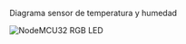 Diagrama sensor de temperatura y humedad 

![NodeMCU32 RGB LED](https://user-images.githubusercontent.com/126131443/224232598-df1c06e3-ef5f-4b4c-9835-271ac26eca54.png)

